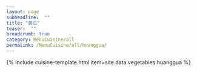 ```yaml
---
layout: page
subheadline:  ""
title: "黄瓜" 
teaser:  "" 
breadcrumb: true
category: MenuCuisine/all
permalink: /MenuCuisine/all/huanggua/
---
```


{% include cuisine-template.html item=site.data.vegetables.huanggua %}
